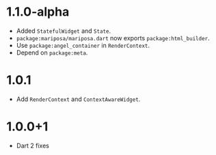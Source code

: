 # 1.1.0-alpha
* Added `StatefulWidget` and `State`.
* `package:mariposa/mariposa.dart` now exports `package:html_builder`.
* Use `package:angel_container` in `RenderContext`.
* Depend on `package:meta`.

# 1.0.1
* Add `RenderContext` and `ContextAwareWidget`.

# 1.0.0+1
* Dart 2 fixes